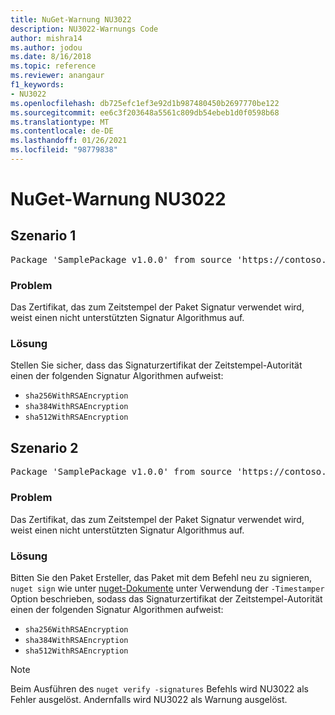 ```yaml
---
title: NuGet-Warnung NU3022
description: NU3022-Warnungs Code
author: mishra14
ms.author: jodou
ms.date: 8/16/2018
ms.topic: reference
ms.reviewer: anangaur
f1_keywords:
- NU3022
ms.openlocfilehash: db725efc1ef3e92d1b987480450b2697770be122
ms.sourcegitcommit: ee6c3f203648a5561c809db54ebeb1d0f0598b68
ms.translationtype: MT
ms.contentlocale: de-DE
ms.lasthandoff: 01/26/2021
ms.locfileid: "98779838"
---
```

# <a name="nuget-warning-nu3022"></a>NuGet-Warnung NU3022

## <a name="scenario-1"></a>Szenario 1

<pre>Package 'SamplePackage v1.0.0' from source 'https://contoso.com/index.json': The primary signature's timestamp certificate has an unsupported signature algorithm.</pre>

### <a name="issue"></a>Problem

Das Zertifikat, das zum Zeitstempel der Paket Signatur verwendet wird, weist einen nicht unterstützten Signatur Algorithmus auf.


### <a name="solution"></a>Lösung

Stellen Sie sicher, dass das Signaturzertifikat der Zeitstempel-Autorität einen der folgenden Signatur Algorithmen aufweist: 
* `sha256WithRSAEncryption`
* `sha384WithRSAEncryption`
* `sha512WithRSAEncryption`



## <a name="scenario-2"></a>Szenario 2

<pre>Package 'SamplePackage v1.0.0' from source 'https://contoso.com/index.json': The timestamp certificate has an unsupported signature algorithm (SHA1). The following algorithms are supported: SHA256RSA, SHA384RSA, SHA512RSA.</pre>

### <a name="issue"></a>Problem

Das Zertifikat, das zum Zeitstempel der Paket Signatur verwendet wird, weist einen nicht unterstützten Signatur Algorithmus auf.


### <a name="solution"></a>Lösung

Bitten Sie den Paket Ersteller, das Paket mit dem Befehl neu zu signieren, `nuget sign` wie unter [nuget-Dokumente](../../create-packages/sign-a-package.md) unter Verwendung der `-Timestamper` Option beschrieben, sodass das Signaturzertifikat der Zeitstempel-Autorität einen der folgenden Signatur Algorithmen aufweist:
* `sha256WithRSAEncryption`
* `sha384WithRSAEncryption`
* `sha512WithRSAEncryption`


> [!Note]
> Beim Ausführen des `nuget verify -signatures` Befehls wird NU3022 als Fehler ausgelöst. Andernfalls wird NU3022 als Warnung ausgelöst.
